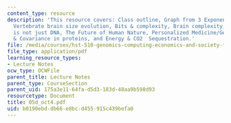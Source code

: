 ```yaml
---
content_type: resource
description: 'This resource covers: Class outline, Graph from 3 Exponential technologies(synergistic),
  Vertebrate brain size evolution, Bits & complexity, Brain complexity, Inheritance
  is not just DNA, The Future of Human Nature, Personalized Medicine/Genetics, SNPs
  & Covariance in proteins, and Energy & CO2  Sequestration.'
file: /media/courses/hst-510-genomics-computing-economics-and-society-fall-2005/b0190ebddb66e8bcd455915c439befa0_05d_oct4.pdf
file_type: application/pdf
learning_resource_types:
- Lecture Notes
ocw_type: OCWFile
parent_title: Lecture Notes
parent_type: CourseSection
parent_uid: 175a3e11-64fa-d5d3-183d-48aa9b598d93
resourcetype: Document
title: 05d_oct4.pdf
uid: b0190ebd-db66-e8bc-d455-915c439befa0
---
```

